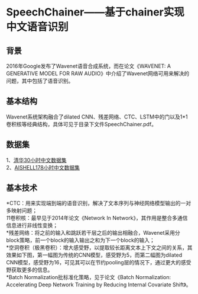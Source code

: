 SpeechChainer——基于chainer实现中文语音识别
====

背景
------
2016年Google发布了Wavenet语音合成系统，而在论文《WAVENET: A GENERATIVE MODEL FOR RAW AUDIO》中介绍了Wavenet网络可用来解决的问题，其中包括了语音识别。<br>

基本结构
------
Wavenet系统架构融合了dilated CNN、残差网络、CTC、LSTM中的门以及1*1卷积核等经典结构，具体可见于目录下文件SpeechChainer.pdf。<br>

数据集
------
1、[清华30小时中文数据集](http://www.openslr.org/18/)<br>
2、[AISHELL178小时中文数据集](http://www.aishelltech.com/newsitem/277940177)<br>

基本技术
------
*CTC：用来实现端到端的语音识别，解决了文本序列与神经网络模型输出的一对多映射问题；<br>
*1*1卷积核：最早见于2014年论文《Network In Network》，其作用是整合多通信信息进行非线性变换；<br>
*残差网络：将之前的输入和跳跃若干层之后的输出相融合，Wavenet采用分block策略，前一个block的输入输出之和为下一个block的输入；<br>
*空洞卷积（极黑卷积）：增大感受野，以提取较长距离文本上下文之间的关系，其效果如下图，第一幅图为传统的CNN模型，感受野为5，而第二幅图为dilated CNN模型，感受野为16，可见其可以在节约pooling层的情况下，通过更大的感受野获取更多的信息。<br>
*Batch Normalization批标准化策略，见于论文《Batch Normalization: Accelerating Deep Network Training by Reducing Internal Covariate Shift》。<br>
